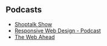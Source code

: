 ## Podcasts
* [Shoptalk Show](http://shoptalkshow.com/)
* [Responsive Web Design - Podcast](http://responsivewebdesign.com/podcast/)
* [The Web Ahead](http://5by5.tv/webahead)